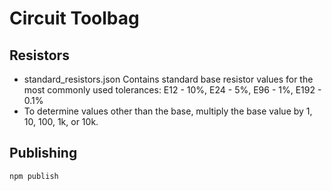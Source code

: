 # Circuit Toolbag

## Resistors
- standard_resistors.json Contains standard base resistor values for the most commonly used tolerances:
E12 - 10%, E24 - 5%, E96 - 1%, E192 - 0.1%  
- To determine values other than the base, multiply the base value by 1, 10, 100, 1k, or 10k.

## Publishing
`npm publish`